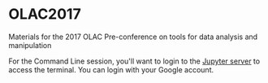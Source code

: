 # OLAC2017
Materials for the 2017 OLAC Pre-conference on tools for data analysis and manipulation

For the Command Line session, you'll want to login to the [Jupyter server](https://olac2017.zemkat.org:9443) to access the terminal. You can login with your Google account.
